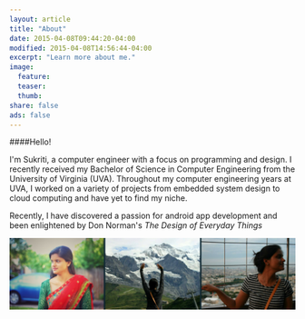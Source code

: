 ```yaml
---
layout: article
title: "About"
date: 2015-04-08T09:44:20-04:00
modified: 2015-04-08T14:56:44-04:00
excerpt: "Learn more about me."
image:
  feature: 
  teaser:
  thumb:
share: false
ads: false
---
```



####Hello!

I'm Sukriti, a computer engineer with a focus on programming and design. I recently received my Bachelor of Science in Computer Engineering from the University of Virginia (UVA). Throughout my computer engineering years at UVA, I worked on a variety of projects from embedded system design to cloud computing and have yet to find my niche.

Recently, I have discovered a passion for android app development and been enlightened by Don Norman's _The Design of Everyday Things_

![](/images/aboutbanner.png)

 
   
